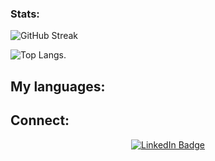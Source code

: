 ### Stats:
  
![GitHub Streak](http://github-readme-streak-stats.herokuapp.com?user=willk13&theme=dark&background=000000)

![Top Langs](https://github-readme-stats.vercel.app/api/top-langs/?username=willk13&theme=dark&background=000000&size_weight=1&count_weight=0).

## My languages:


## Connect:
<div id="header" align="center">
  <div id="badges">
    <a href="https://www.linkedin.com/in/will-kaminski-ba9b52262/">
      <img src="https://img.shields.io/badge/LinkedIn-blue?style=for-the-badge&logo=linkedin&logoColor=white" alt="LinkedIn Badge"/>
    </a>
  </div>
  <img src="https://komarev.com/ghpvc/?username=willk13&style=flat-square&color=blue" alt=""/>
</div>
<div align="center">
</div>
